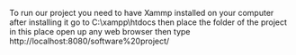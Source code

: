 To run our project you need to have Xammp installed on your computer
after installing it go to C:\xampp\htdocs 
then place the folder of the project in this place
open up any web browser
then type http://localhost:8080/software%20project/
